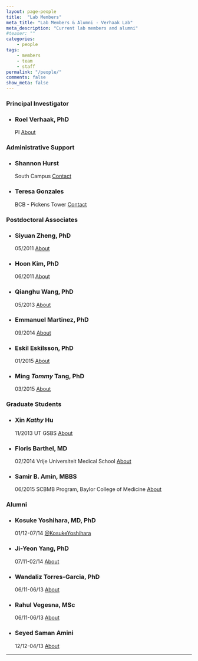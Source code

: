 ```yaml
---
layout: page-people
title:  "Lab Members"
meta_title: "Lab Members & Alumni - Verhaak Lab"
meta_description: "Current lab members and alumni"
#teaser: ""
categories:
    - people
tags:
    - members
    - team
    - staff
permalink: "/people/"
comments: false
show_meta: false
---
```


### Principal Investigator

<ul class="ch-grid">
  <li>
    <div class="ch-item ch-img-rverhaak">
      <div class="ch-info">
        <h3>Roel Verhaak, PhD</h3>
        <p>PI <a href="{{ site.url }}/about/">About</a></p>
      </div>
    </div>
  </li>
</ul>

### Administrative Support

<ul class="ch-grid">
  <li>
    <div class="ch-item ch-img-admin1">
      <div class="ch-info">
        <h3>Shannon Hurst</h3>
        <p>South Campus <a href="{{ site.url }}/contact/">Contact</a></p>
      </div>
    </div>
  </li>
  <li>
    <div class="ch-item ch-img-admin2">
      <div class="ch-info">
        <h3>Teresa Gonzales</h3>
        <p>BCB - Pickens Tower <a href="{{ site.url }}/contact/">Contact</a></p>
      </div>
    </div>
  </li> 
</ul>

### Postdoctoral Associates

<ul class="ch-grid">
  <li>
    <div class="ch-item ch-img-szheng">
      <div class="ch-info">
        <h3>Siyuan Zheng, PhD</h3>
        <p>05/2011 <a href="{{ site.url }}/people/s_zheng/">About</a></p>
      </div>
    </div>
  </li>
  <li>
    <div class="ch-item ch-img-hkim">
      <div class="ch-info">
        <h3>Hoon Kim, PhD</h3>
        <p>06/2011 <a href="{{ site.url }}/people/h_kim/">About</a></p>
      </div>
    </div>
  </li>
  <li>
    <div class="ch-item ch-img-qwang">
      <div class="ch-info">
        <h3>Qianghu Wang, PhD</h3>
        <p>05/2013 <a href="{{ site.url }}/people/q_wang/">About</a></p>
      </div>
    </div>
  </li>
  <li>
    <div class="ch-item ch-img-emartinez">
      <div class="ch-info">
        <h3>Emmanuel Martinez, PhD</h3>
        <p>09/2014 <a href="{{ site.url }}/people/e_martinez/">About</a></p>
      </div>
    </div>
  </li>
  <li>
    <div class="ch-item ch-img-eeskilsson">
      <div class="ch-info">
        <h3>Eskil Eskilsson, PhD</h3>
        <p>01/2015 <a href="{{ site.url }}/people/e_eskilsson/">About</a></p>
      </div>
    </div>
  </li>
  <li>
    <div class="ch-item ch-img-mtang">
      <div class="ch-info">
        <h3>Ming <i>Tommy</i> Tang, PhD</h3>
        <p>03/2015 <a href="{{ site.url }}/people/m_tang/">About</a></p>
      </div>
    </div>
  </li>    
</ul>

### Graduate Students

<ul class="ch-grid">
  <li>
    <div class="ch-item ch-img-xkhu">
      <div class="ch-info">
        <h3>Xin <i>Kathy</i> Hu</h3>
        <p>11/2013 UT GSBS <a href="{{ site.url }}/people/k_hu/">About</a></p>
      </div>
    </div>
  </li>  
    <li>
    <div class="ch-item ch-img-fbarthel">
      <div class="ch-info">
        <h3>Floris Barthel, MD</h3>
        <p>02/2014 Vrije Universiteit Medical School <a href="{{ site.url }}/people/f_barthel/">About</a></p>
      </div>
    </div>
  </li> 
  <li>
  <div class="ch-item ch-img-sbamin">
    <div class="ch-info">
      <h3>Samir B. Amin, MBBS</h3>
      <p>06/2015 SCBMB Program, Baylor College of Medicine <a href="{{ site.url }}/people/s_amin/">About</a></p>
    </div>
  </div>
  </li>
  </ul>

### Alumni

<ul class="ch-grid">  
  <li>
  <div class="ch-item ch-img-kyoshihara">
    <div class="ch-info">
      <h3>Kosuke Yoshihara, MD, PhD</h3>
      <p>01/12-07/14 <a href="https://twitter.com/KosukeYoshihara">@KosukeYoshihara</a></p>
    </div>
  </div>
  </li>
  <li>
    <div class="ch-item ch-img-jyyang">
      <div class="ch-info">
        <h3>Ji-Yeon Yang, PhD</h3>
        <p>07/11-02/14 <a href="{{ site.url }}/people/j_yang/">About</a></p>
      </div>
    </div>
  </li>
  <li>
  <div class="ch-item ch-img-wtgarcia">
    <div class="ch-info">
      <h3>Wandaliz Torres-Garcia, PhD</h3>
      <p>06/11-06/13 <a href="{{ site.url }}/people/w_garcia/">About</a></p>
    </div>
  </div>
  </li>
  <li>
  <div class="ch-item ch-img-rvegesna">
    <div class="ch-info">
      <h3>Rahul Vegesna, MSc</h3>
      <p>06/11-06/13 <a href="{{ site.url }}/people/r_vegesna/">About</a></p>
    </div>
  </div>
  </li>
  <li>
  <div class="ch-item ch-img-ssamini">
    <div class="ch-info">
      <h3>Seyed Saman Amini</h3>
      <p>12/12-04/13 <a href="{{ site.url }}/people/s_amini/">About</a></p>
    </div>
  </div>
  </li>
</ul>

***





